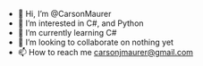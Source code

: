 - 👋 Hi, I’m @CarsonMaurer
- 👀 I’m interested in C#, and Python
- 🌱 I’m currently learning C#
- 💞️ I’m looking to collaborate on nothing yet
- 📫 How to reach me carsonjmaurer@gmail.com


